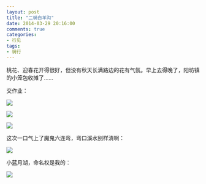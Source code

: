```yaml
---
layout: post
title: "二骑白羊沟"
date: 2014-03-29 20:16:00
comments: true
categories:
- 行见
tags:
- 骑行
---
```


桃花、迎春花开得很好，但没有秋天长满路边的花有气氛。早上去得晚了，阳坊镇的小笼包收摊了……

交作业：

![](http://pic.yupoo.com/leninlee/DDU0q8d7/medish.jpg)

![](http://pic.yupoo.com/leninlee/DDU0sey9/medish.jpg)

![](http://pic.yupoo.com/leninlee/DDU0s9ak/medish.jpg)

这次一口气上了魔鬼六连弯，弯口溪水别样清啊：

![](http://pic.yupoo.com/leninlee/DDU0s3cm/medish.jpg)

小蓝月湖，命名权是我的：

![](http://pic.yupoo.com/leninlee/DDU2DREG/medish.jpg)
